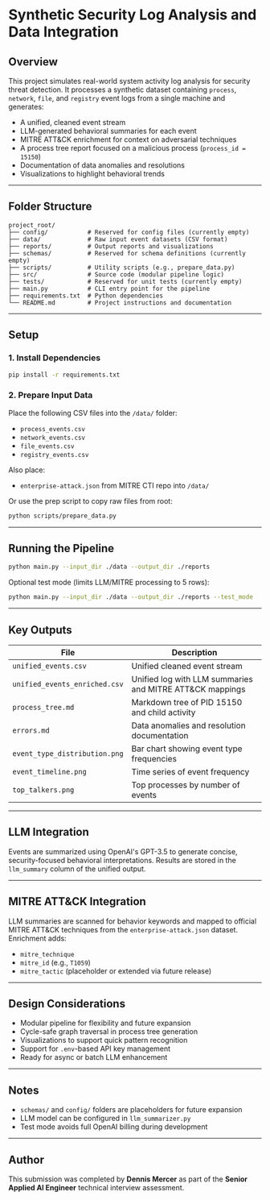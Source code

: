 
# Synthetic Security Log Analysis and Data Integration

## Overview

This project simulates real-world system activity log analysis for security threat detection. It processes a synthetic dataset containing `process`, `network`, `file`, and `registry` event logs from a single machine and generates:

- A unified, cleaned event stream
- LLM-generated behavioral summaries for each event
- MITRE ATT&CK enrichment for context on adversarial techniques
- A process tree report focused on a malicious process (`process_id = 15150`)
- Documentation of data anomalies and resolutions
- Visualizations to highlight behavioral trends

---

## Folder Structure

```
project_root/
├── config/           # Reserved for config files (currently empty)
├── data/             # Raw input event datasets (CSV format)
├── reports/          # Output reports and visualizations
├── schemas/          # Reserved for schema definitions (currently empty)
├── scripts/          # Utility scripts (e.g., prepare_data.py)
├── src/              # Source code (modular pipeline logic)
├── tests/            # Reserved for unit tests (currently empty)
├── main.py           # CLI entry point for the pipeline
├── requirements.txt  # Python dependencies
└── README.md         # Project instructions and documentation
```

---

## Setup

### 1. Install Dependencies

```bash
pip install -r requirements.txt
```

### 2. Prepare Input Data

Place the following CSV files into the `/data/` folder:

- `process_events.csv`
- `network_events.csv`
- `file_events.csv`
- `registry_events.csv`

Also place:
- `enterprise-attack.json` from MITRE CTI repo into `/data/`

Or use the prep script to copy raw files from root:

```bash
python scripts/prepare_data.py
```

---

## Running the Pipeline

```bash
python main.py --input_dir ./data --output_dir ./reports
```

Optional test mode (limits LLM/MITRE processing to 5 rows):

```bash
python main.py --input_dir ./data --output_dir ./reports --test_mode
```

---

## Key Outputs

| File                                  | Description                                                      |
|---------------------------------------|------------------------------------------------------------------|
| `unified_events.csv`                  | Unified cleaned event stream                                     |
| `unified_events_enriched.csv`         | Unified log with LLM summaries and MITRE ATT&CK mappings         |
| `process_tree.md`                     | Markdown tree of PID 15150 and child activity                    |
| `errors.md`                           | Data anomalies and resolution documentation                      |
| `event_type_distribution.png`         | Bar chart showing event type frequencies                         |
| `event_timeline.png`                  | Time series of event frequency                                   |
| `top_talkers.png`                     | Top processes by number of events                                |

---

## LLM Integration

Events are summarized using OpenAI's GPT-3.5 to generate concise, security-focused behavioral interpretations. Results are stored in the `llm_summary` column of the unified output.

---

## MITRE ATT&CK Integration

LLM summaries are scanned for behavior keywords and mapped to official MITRE ATT&CK techniques from the `enterprise-attack.json` dataset. Enrichment adds:

- `mitre_technique`
- `mitre_id` (e.g., `T1059`)
- `mitre_tactic` (placeholder or extended via future release)

---

## Design Considerations

- Modular pipeline for flexibility and future expansion
- Cycle-safe graph traversal in process tree generation
- Visualizations to support quick pattern recognition
- Support for `.env`-based API key management
- Ready for async or batch LLM enhancement

---

## Notes

- `schemas/` and `config/` folders are placeholders for future expansion
- LLM model can be configured in `llm_summarizer.py`
- Test mode avoids full OpenAI billing during development

---

## Author

This submission was completed by **Dennis Mercer** as part of the **Senior Applied AI Engineer** technical interview assessment.
